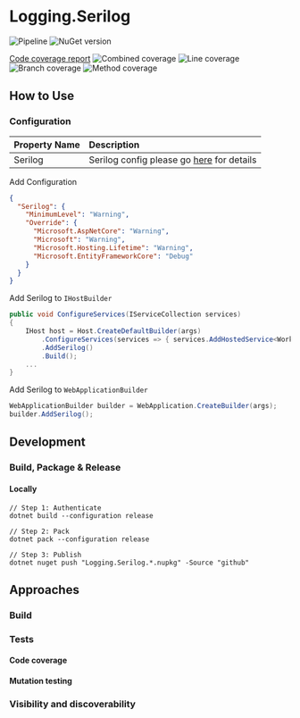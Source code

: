 # Logging.Serilog

![Pipeline](https://github.com/gavanlamb/library-logging-serilog/actions/workflows/build-and-release.yml/badge.svg?event=pull_request&branch=main)
![NuGet version](https://gavanlamb-github-actions-assets.s3.ap-southeast-2.amazonaws.com/gavanlamb/library-logging-serilog/main/version/version.svg)

[Code coverage report](https://gavanlamb-github-actions-assets.s3.ap-southeast-2.amazonaws.com/gavanlamb/library-logging-serilog/main/coverage/Html/index.html)
![Combined coverage](https://gavanlamb-github-actions-assets.s3.ap-southeast-2.amazonaws.com/gavanlamb/library-logging-serilog/main/coverage/Badges/badge_combined.svg)
![Line coverage](https://gavanlamb-github-actions-assets.s3.ap-southeast-2.amazonaws.com/gavanlamb/library-logging-serilog/main/coverage/Badges/badge_linecoverage.svg)
![Branch coverage](https://gavanlamb-github-actions-assets.s3.ap-southeast-2.amazonaws.com/gavanlamb/library-logging-serilog/main/coverage/Badges/badge_branchcoverage.svg)
![Method coverage](https://gavanlamb-github-actions-assets.s3.ap-southeast-2.amazonaws.com/gavanlamb/library-logging-serilog/main/coverage/Badges/badge_methodcoverage.svg)

## How to Use

### Configuration

| Property Name | Description                                                                                                                  |
|:--------------|:-----------------------------------------------------------------------------------------------------------------------------|
| Serilog       | Serilog config please go [here](https://github.com/serilog/serilog-settings-configuration/blob/master/README.md) for details |

Add Configuration

``` json
{
  "Serilog": {
    "MinimumLevel": "Warning",
    "Override": {
      "Microsoft.AspNetCore": "Warning",
      "Microsoft": "Warning",
      "Microsoft.Hosting.Lifetime": "Warning",
      "Microsoft.EntityFrameworkCore": "Debug"
    }
  }
}
```

Add Serilog to `IHostBuilder`

``` csharp
public void ConfigureServices(IServiceCollection services)
{
    IHost host = Host.CreateDefaultBuilder(args)
        .ConfigureServices(services => { services.AddHostedService<Worker>(); })
        .AddSerilog()
        .Build();
    ...
}
```

Add Serilog to `WebApplicationBuilder`

``` csharp
WebApplicationBuilder builder = WebApplication.CreateBuilder(args);
builder.AddSerilog();
```

## Development

### Build, Package & Release

#### Locally

```
// Step 1: Authenticate
dotnet build --configuration release 

// Step 2: Pack
dotnet pack --configuration release 

// Step 3: Publish
dotnet nuget push "Logging.Serilog.*.nupkg" -Source "github"
```

## Approaches
### Build

### Tests
#### Code coverage

#### Mutation testing

### Visibility and discoverability